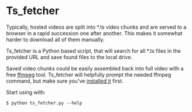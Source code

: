 # Ts_fetcher
Typically, hosted videos are spilt into *.ts video chunks and are served
to a browser in a rapid succession one after another. This makes it
somewhat harder to download all of them manually.

Ts_fetcher is a Python based script, that will search for all *.ts files
in the provided URL and save found files to the local drive.

Saved video chunks could be easily assembled back into full video with a
free [ffmpeg](https://ffmpeg.org/) tool. Ts_fetcher will helpfully
prompt the needed ffmpeg command, but make sure you've
[installed it](https://ffmpeg.org/download.html) first.

Start using with:

`$ python ts_fetcher.py --help`